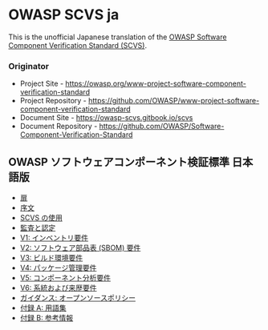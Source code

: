 # OWASP SCVS ja

This is the unofficial Japanese translation of the [OWASP Software Component Verification Standard (SCVS)](https://github.com/OWASP/Software-Component-Verification-Standard).

### Originator

- Project Site - <https://owasp.org/www-project-software-component-verification-standard>
- Project Repository - <https://github.com/OWASP/www-project-software-component-verification-standard>
- Document Site - <https://owasp-scvs.gitbook.io/scvs>
- Document Repository - <https://github.com/OWASP/Software-Component-Verification-Standard>

## OWASP ソフトウェアコンポーネント検証標準 日本語版

* [扉](ja/0x01-Frontispiece.md)
* [序文](ja/0x02-Preface.md)
* [SCVS の使用](ja/0x03-Using-SCVS.md)
* [監査と認定](ja/0x04-Assessment_and_Certification.md)
* [V1: インベントリ要件](ja/0x10-V1-Inventory.md)
* [V2: ソフトウェア部品表 (SBOM) 要件](ja/0x11-V2-Software_Bill_of_Materials.md)
* [V3: ビルド環境要件](ja/0x12-V3-Build_Environment.md)
* [V4: パッケージ管理要件](ja/0x13-V4-Package_Management.md)
* [V5: コンポーネント分析要件](ja/0x14-V5-Component_Analysis.md)
* [V6: 系統および来歴要件](ja/0x15-V6-Pedigree_and_Provenance.md)
* [ガイダンス: オープンソースポリシー](ja/0x80-Guidance-Open_Source_Policy.md)
* [付録 A: 用語集](ja/0x90-Appendix-A_Glossary.md)
* [付録 B: 参考情報](ja/0x91-Appendix-B_References.md)
